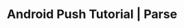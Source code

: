 ---
title: Android Push Tutorial | Parse
permalink: /tutorials/android-push-notifications/
layout: guide
platform: android
language: java
display_platform: Android Push Notifications

sections:
- "parse-server/push-notifications-android.md"

---